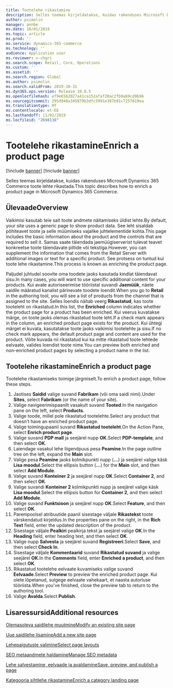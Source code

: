 ```yaml
---
title: Tootelehe rikastamine
description: Selles teemas kirjeldatakse, kuidas rakenduses Microsoft Dynamics 365 Commerce toote lehte rikastada.
author: psimolin
manager: annbe
ms.date: 10/01/2019
ms.topic: article
ms.prod: ''
ms.service: dynamics-365-commerce
ms.technology: ''
audience: Application user
ms.reviewer: v-chgri
ms.search.scope: Retail, Core, Operations
ms.custom: ''
ms.assetid: ''
ms.search.region: Global
ms.author: psimolin
ms.search.validFrom: 2019-10-31
ms.dyn365.ops.version: Release 10.0.5
ms.openlocfilehash: ef9e65b2027a41ca152afaf20ac2fb9a69cd9b96
ms.sourcegitcommit: 295d940a345879b3dfc5991e387b91c7257019ea
ms.translationtype: HT
ms.contentlocale: et-EE
ms.lasthandoff: 11/01/2019
ms.locfileid: "2698138"
---
```

# <a name="enrich-a-product-page"></a><span data-ttu-id="ce2b9-103">Tootelehe rikastamine</span><span class="sxs-lookup"><span data-stu-id="ce2b9-103">Enrich a product page</span></span>

[!include [banner](includes/preview-banner.md)]
[!include [banner](includes/banner.md)]

<span data-ttu-id="ce2b9-104">Selles teemas kirjeldatakse, kuidas rakenduses Microsoft Dynamics 365 Commerce toote lehte rikastada.</span><span class="sxs-lookup"><span data-stu-id="ce2b9-104">This topic describes how to enrich a product page in Microsoft Dynamics 365 Commerce.</span></span>

## <a name="overview"></a><span data-ttu-id="ce2b9-105">Ülevaade</span><span class="sxs-lookup"><span data-stu-id="ce2b9-105">Overview</span></span>

<span data-ttu-id="ce2b9-106">Vaikimisi kasutab teie sait toote andmete näitamiseks üldist lehte.</span><span class="sxs-lookup"><span data-stu-id="ce2b9-106">By default, your site uses a generic page to show product data.</span></span> <span data-ttu-id="ce2b9-107">See leht sisaldab põhiteavet toote ja selle müümiseks vajalike juhtelementide kohta.</span><span class="sxs-lookup"><span data-stu-id="ce2b9-107">This page includes the basic information about the product and the controls that are required to sell it.</span></span> <span data-ttu-id="ce2b9-108">Samas saate täiendada jaemüügiserverist tulevat teavet konkreetse toote täiendavate piltide või tekstiga.</span><span class="sxs-lookup"><span data-stu-id="ce2b9-108">However, you can supplement the information that comes from the Retail Server with additional images or text for a specific product.</span></span> <span data-ttu-id="ce2b9-109">See protsess on tuntud kui toote lehe rikastamine.</span><span class="sxs-lookup"><span data-stu-id="ce2b9-109">This process is known as enriching the product page.</span></span>

<span data-ttu-id="ce2b9-110">Paljudel juhtudel soovite oma toodete jaoks kasutada kindlat täiendavat sisu.</span><span class="sxs-lookup"><span data-stu-id="ce2b9-110">In many cases, you will want to use specific additional content for your products.</span></span> <span data-ttu-id="ce2b9-111">Kui avate autoriseerimise tööriistal suvandi **Jaemüük**, näete saidile määratud kanalist pärinevate toodete loendit.</span><span class="sxs-lookup"><span data-stu-id="ce2b9-111">When you go to **Retail** in the authoring tool, you will see a list of products from the channel that is assigned to the site.</span></span> <span data-ttu-id="ce2b9-112">Selles loendis näitab veerg **Rikastatud**, kas toote tooteleht on rikastatud.</span><span class="sxs-lookup"><span data-stu-id="ce2b9-112">In this list, the **Enriched** column indicates whether the product page for a product has been enriched.</span></span> <span data-ttu-id="ce2b9-113">Kui veerus kuvatakse märge, on toote jaoks olemas rikastatud toote leht.</span><span class="sxs-lookup"><span data-stu-id="ce2b9-113">If a check mark appears in the column, an enriched product page exists for the product.</span></span> <span data-ttu-id="ce2b9-114">Kui ühtegi märget ei kuvata, kasutatakse toote jaoks vaikimisi tootelehte ja sisu.</span><span class="sxs-lookup"><span data-stu-id="ce2b9-114">If no check mark appears, the default product page and content are used for the product.</span></span> <span data-ttu-id="ce2b9-115">Võite kuvada  nii rikastatud kui ka mitte rikastatud toote lehtede eelvaate, valides loendist toote nime.</span><span class="sxs-lookup"><span data-stu-id="ce2b9-115">You can preview both enriched and non-enriched product pages by selecting a product name in the list.</span></span>

## <a name="enrich-a-product-page"></a><span data-ttu-id="ce2b9-116">Tootelehe rikastamine</span><span class="sxs-lookup"><span data-stu-id="ce2b9-116">Enrich a product page</span></span>

<span data-ttu-id="ce2b9-117">Tootelehe rikastamiseks toimige järgmiselt.</span><span class="sxs-lookup"><span data-stu-id="ce2b9-117">To enrich a product page, follow these steps.</span></span>

1. <span data-ttu-id="ce2b9-118">Jaotises **Saidid** valige suvand **Fabrikam** (või oma saidi nimi).</span><span class="sxs-lookup"><span data-stu-id="ce2b9-118">Under **Sites**, select **Fabrikam** (or the name of your site).</span></span>
1. <span data-ttu-id="ce2b9-119">Valige navigeerimispaanilt vasakult suvand **Tooted**.</span><span class="sxs-lookup"><span data-stu-id="ce2b9-119">In the navigation pane on the left, select **Products**.</span></span>
1. <span data-ttu-id="ce2b9-120">Valige toode, millel pole rikastatud tootelehte.</span><span class="sxs-lookup"><span data-stu-id="ce2b9-120">Select any product that doesn't have an enriched product page.</span></span>
1. <span data-ttu-id="ce2b9-121">Valige toimingupaanil suvand **Rikastatud tooteleht**.</span><span class="sxs-lookup"><span data-stu-id="ce2b9-121">On the Action Pane, select **Enrich product page**.</span></span>
1. <span data-ttu-id="ce2b9-122">Valige suvand **PDP mall** ja seejärel nupp **OK**.</span><span class="sxs-lookup"><span data-stu-id="ce2b9-122">Select **PDP-template**, and then select **OK**.</span></span>
1. <span data-ttu-id="ce2b9-123">Laiendage vasakul lehe liigendpuus pesa **Peamine**.</span><span class="sxs-lookup"><span data-stu-id="ce2b9-123">In the page outline tree on the left, expand the **Main** slot.</span></span>
1. <span data-ttu-id="ce2b9-124">Valige pesa **Peamine** jaoks kolmikpunkti nupp (**…**) ja seejärel valige käsk **Lisa moodul**.</span><span class="sxs-lookup"><span data-stu-id="ce2b9-124">Select the ellipsis button (**...**) for the **Main** slot, and then select **Add Module**.</span></span>
1. <span data-ttu-id="ce2b9-125">Valige suvand **Konteiner 2** ja seejärel nupp **OK**.</span><span class="sxs-lookup"><span data-stu-id="ce2b9-125">Select **Container 2**, and then select **OK**.</span></span>
1. <span data-ttu-id="ce2b9-126">Valige suvandi **Konteiner 2** kolmikpunkti nupp ja seejärel valige käsk **Lisa moodul**.</span><span class="sxs-lookup"><span data-stu-id="ce2b9-126">Select the ellipsis button for **Container 2**, and then select **Add Module**.</span></span>
1. <span data-ttu-id="ce2b9-127">Valige suvand **Funktsioon** ja seejärel nupp **OK**.</span><span class="sxs-lookup"><span data-stu-id="ce2b9-127">Select **Feature**, and then select **OK**.</span></span>
1. <span data-ttu-id="ce2b9-128">Parempoolsel atribuutide paanil sisestage väljale **Rikastekst** toote värskendatud kirjeldus.</span><span class="sxs-lookup"><span data-stu-id="ce2b9-128">In the properties pane on the right, in the **Rich Text** field, enter the updated description of the product.</span></span>
1. <span data-ttu-id="ce2b9-129">Sisestage väljale **Pealkiri** pealkirja tekst ja seejärel valige **OK**.</span><span class="sxs-lookup"><span data-stu-id="ce2b9-129">In the **Heading** field, enter heading text, and then select **OK**.</span></span>
1. <span data-ttu-id="ce2b9-130">Valige nupp **Salvesta** ja seejärel suvand **Registreeri**.</span><span class="sxs-lookup"><span data-stu-id="ce2b9-130">Select **Save**, and then select **Check In**.</span></span>
1. <span data-ttu-id="ce2b9-131">Sisestage väljale **Kommentaarid** suvand **Rikastatud suvand** ja valige seejärel **OK**.</span><span class="sxs-lookup"><span data-stu-id="ce2b9-131">In the **Comments** field, enter **Enriched a product**, and then select **OK**.</span></span>
1. <span data-ttu-id="ce2b9-132">Rikastatud tootelehe eelvaate kuvamiseks valige suvand **Eelvaade**.</span><span class="sxs-lookup"><span data-stu-id="ce2b9-132">Select **Preview** to preview the enriched product page.</span></span> <span data-ttu-id="ce2b9-133">Kui olete lõpetanud, sulgege eelvaate vahekaart, et naasta autorluse tööriista.</span><span class="sxs-lookup"><span data-stu-id="ce2b9-133">When you've finished, close the preview tab to return to the authoring tool.</span></span>
1. <span data-ttu-id="ce2b9-134">Valige **Avalda**.</span><span class="sxs-lookup"><span data-stu-id="ce2b9-134">Select **Publish**.</span></span>

## <a name="additional-resources"></a><span data-ttu-id="ce2b9-135">Lisaressursid</span><span class="sxs-lookup"><span data-stu-id="ce2b9-135">Additional resources</span></span>

[<span data-ttu-id="ce2b9-136">Olemasoleva saidilehe muutmine</span><span class="sxs-lookup"><span data-stu-id="ce2b9-136">Modify an existing site page</span></span>](modify-existing-page.md)

[<span data-ttu-id="ce2b9-137">Uue saidilehe lisamine</span><span class="sxs-lookup"><span data-stu-id="ce2b9-137">Add a new site page</span></span>](add-new-page.md)

[<span data-ttu-id="ce2b9-138">Lehepaigutuste valimine</span><span class="sxs-lookup"><span data-stu-id="ce2b9-138">Select page layouts</span></span>](select-page-layouts.md)

[<span data-ttu-id="ce2b9-139">SEO metaandmete haldamine</span><span class="sxs-lookup"><span data-stu-id="ce2b9-139">Manage SEO metadata</span></span>](manage-seo-metadata.md)

[<span data-ttu-id="ce2b9-140">Lehe salvestamine, eelvaade ja avaldamine</span><span class="sxs-lookup"><span data-stu-id="ce2b9-140">Save, preview, and publish a page</span></span>](save-preview-publish-page.md)

[<span data-ttu-id="ce2b9-141">Kategooria sihtlehe rikastamine</span><span class="sxs-lookup"><span data-stu-id="ce2b9-141">Enrich a category landing page</span></span>](enrich-category-page.md)

